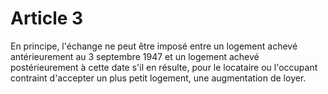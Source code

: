 # Article 3

En principe, l'échange ne peut être imposé entre un logement achevé antérieurement au 3 septembre 1947 et un logement achevé postérieurement à cette date s'il en résulte, pour le locataire ou l'occupant contraint d'accepter un plus petit logement, une augmentation de loyer.
